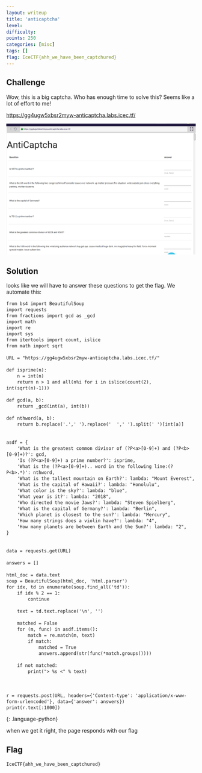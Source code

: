 ```yaml
---
layout: writeup
title: 'anticaptcha'
level:
difficulty:
points: 250
categories: [misc]
tags: []
flag: IceCTF{ahh_we_have_been_captchured}
---
```

## Challenge

Wow, this is a big captcha. Who has enough time to solve this? Seems
like a lot of effort to me!

https://gg4ugw5xbsr2myw-anticaptcha.labs.icec.tf/

![](writeupfiles/anticaptcha_screenshot.png)

## Solution

looks like we will have to answer these questions to get the flag. We
automate this:

    
    from bs4 import BeautifulSoup
    import requests
    from fractions import gcd as _gcd
    import math
    import re
    import sys
    from itertools import count, islice
    from math import sqrt
    
    URL = "https://gg4ugw5xbsr2myw-anticaptcha.labs.icec.tf/"
    
    def isprime(n):
        n = int(n)
        return n > 1 and all(n%i for i in islice(count(2), int(sqrt(n)-1)))
    
    def gcd(a, b):
        return _gcd(int(a), int(b))
    
    def nthword(a, b):
        return b.replace('.',' ').replace('  ',' ').split(' ')[int(a)]
    
    
    asdf = {
        'What is the greatest common divisor of (?P<a>[0-9]+) and (?P<b>[0-9]+)?': gcd,
        'Is (?P<a>[0-9]+) a prime number?': isprime,
        'What is the (?P<a>[0-9]+).. word in the following line:(?P<b>.*)': nthword,
        'What is the tallest mountain on Earth?': lambda: "Mount Everest",
        'What is the capital of Hawaii?': lambda: "Honolulu",
        'What color is the sky?': lambda: "blue",
        'What year is it?': lambda: "2018",
        'Who directed the movie Jaws?': lambda: "Steven Spielberg",
        'What is the capital of Germany?': lambda: "Berlin",
        'Which planet is closest to the sun?': lambda: "Mercury",
        'How many strings does a violin have?': lambda: "4",
        'How many planets are between Earth and the Sun?': lambda: "2",
    }
    
    
    data = requests.get(URL)
    
    answers = []
    
    html_doc = data.text
    soup = BeautifulSoup(html_doc, 'html.parser')
    for idx, td in enumerate(soup.find_all('td')):
        if idx % 2 == 1:
            continue
    
        text = td.text.replace('\n', '')
    
        matched = False
        for (m, func) in asdf.items():
            match = re.match(m, text)
            if match:
                matched = True
                answers.append(str(func(*match.groups())))
    
        if not matched:
            print("> %s <" % text)
    
    
    
    r = requests.post(URL, headers={'Content-type': 'application/x-www-form-urlencoded'}, data={'answer': answers})
    print(r.text[:1000])
{: .language-python}

when we get it right, the page responds with our flag

## Flag

    IceCTF{ahh_we_have_been_captchured}

